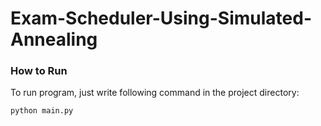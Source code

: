 # Exam-Scheduler-Using-Simulated-Annealing


### How to Run

To run program, just write following command in the project directory:

```bash
python main.py
```
